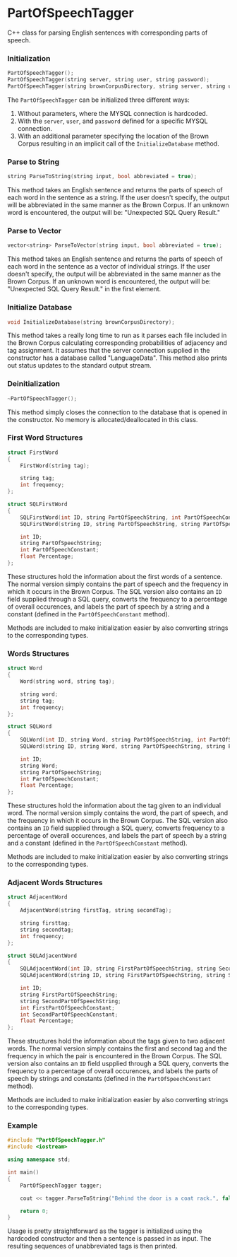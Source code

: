 # PartOfSpeechTagger
C++ class for parsing English sentences with corresponding parts of speech.

### Initialization
```C++
PartOfSpeechTagger();
PartOfSpeechTagger(string server, string user, string password);
PartOfSpeechTagger(string brownCorpusDirectory, string server, string user, string password);
```
The `PartOfSpeechTagger` can be initialized three different ways:

 1. Without parameters, where the MYSQL connection is hardcoded.
 2. With the `server`, `user`, and `password` defined for a specific MYSQL connection.
 3. With an additional parameter specifying the location of the Brown Corpus resulting in an implicit call of the `InitializeDatabase` method.

### Parse to String
```C++
string ParseToString(string input, bool abbreviated = true);
```
This method takes an English sentence and returns the parts of speech of each word in the sentence as a string. If the user doesn't specify, the output will be abbreviated in the same manner as the Brown Corpus. If an unknown word is encountered, the output will be: "Unexpected SQL Query Result."

### Parse to Vector
```C++
vector<string> ParseToVector(string input, bool abbreviated = true);
```
This method takes an English sentence and returns the parts of speech of each word in the sentence as a vector of individual strings. If the user doesn't specify, the output will be abbreviated in the same manner as the Brown Corpus. If an unknown word is encountered, the output will be: "Unexpected SQL Query Result." in the first element.

### Initialize Database
```C++
void InitializeDatabase(string brownCorpusDirectory);
```
This method takes a really long time to run as it parses each file included in the Brown Corpus calculating corresponding probabilities of adjacency and tag assignment. It assumes that the server connection supplied in the constructor has a database called "LanguageData". This method also prints out status updates to the standard output stream.

### Deinitialization
```C++
~PartOfSpeechTagger();
```
This method simply closes the connection to the database that is opened in the constructor. No memory is allocated/deallocated in this class.

### First Word Structures
```C++
struct FirstWord
{
	FirstWord(string tag);

	string tag;
	int frequency;
};

struct SQLFirstWord
{
	SQLFirstWord(int ID, string PartOfSpeechString, int PartOfSpeechConstant, float Percentage);
	SQLFirstWord(string ID, string PartOfSpeechString, string PartOfSpeechConstant, string Percentage);

	int ID;
	string PartOfSpeechString;
	int PartOfSpeechConstant;
	float Percentage;
};
```
These structures hold the information about the first words of a sentence. The normal version simply contains the part of speech and the frequency in which it occurs in the Brown Corpus. The SQL version also contains an `ID` field supplied through a SQL query, converts the frequency to a percentage of overall occurences, and labels the part of speech by a string and a constant (defined in the `PartOfSpeechConstant` method).

Methods are included to make initialization easier by also converting strings to the corresponding types.

### Words Structures
```C++
struct Word
{
	Word(string word, string tag);

	string word;
	string tag;
	int frequency;
};

struct SQLWord
{
	SQLWord(int ID, string Word, string PartOfSpeechString, int PartOfSpeechConstant, float Percentage);
	SQLWord(string ID, string Word, string PartOfSpeechString, string PartOfSpeechConstant, string Percentage);

	int ID;
	string Word;
	string PartOfSpeechString;
	int PartOfSpeechConstant;
	float Percentage;
};
```
These structures hold the information about the tag given to an individual word. The normal version simply contains the word, the part of speech, and the frequency in which it occurs in the Brown Corpus. The SQL version also contains an `ID` field supplied through a SQL query, converts frequency to a percentage of overall occurences, and labels the part of speech by a string and a constant (defined in the `PartOfSpeechConstant` method).

Methods are included to make initialization easier by also converting strings to the corresponding types.

### Adjacent Words Structures
```C++
struct AdjacentWord
{
	AdjacentWord(string firstTag, string secondTag);

	string firsttag;
	string secondtag;
	int frequency;
};

struct SQLAdjacentWord
{
	SQLAdjacentWord(int ID, string FirstPartOfSpeechString, string SecondPartOfSpeechString, int FirstPartOfSpeechConstant, int SecondPartOfSpeechConstant, float Percentage);
	SQLAdjacentWord(string ID, string FirstPartOfSpeechString, string SecondPartOfSpeechString, string FirstPartOfSpeechConstant, string SecondPartOfSpeechConstant, string Percentage);

	int ID;
	string FirstPartOfSpeechString;
	string SecondPartOfSpeechString;
	int FirstPartOfSpeechConstant;
	int SecondPartOfSpeechConstant;
	float Percentage;
};
```
These structures hold the information about the tags given to two adjacent words. The normal version simply contains the first and second tag and the frequency in which the pair is encountered in the Brown Corpus. The SQL version also contains an `ID` field uspplied through a SQL query, converts the frequency to a percentage of overall occurences, and labels the parts of speech by strings and constants (defined in the `PartOfSpeechConstant` method).

Methods are included to make initialization easier by also converting strings to the corresponding types.

### Example
```C++
#include "PartOfSpeechTagger.h"
#include <iostream>

using namespace std;

int main()
{
	PartOfSpeechTagger tagger;

	cout << tagger.ParseToString("Behind the door is a coat rack.", false);

	return 0;
}
```
Usage is pretty straightforward as the tagger is initialized using the hardcoded constructor and then a sentence is passed in as input. The resulting sequences of unabbreviated tags is then printed.
